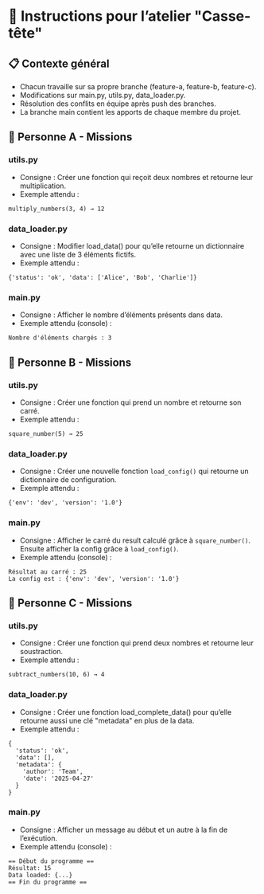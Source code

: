 # 📜 Instructions pour l’atelier "Casse-tête"

## 📋 Contexte général
- Chacun travaille sur sa propre branche (feature-a, feature-b, feature-c).
- Modifications sur main.py, utils.py, data_loader.py.
- Résolution des conflits en équipe après push des branches.
- La branche main contient les apports de chaque membre du projet.

## 👤 Personne A - Missions

### utils.py
- Consigne : Créer une fonction qui reçoit deux nombres et retourne leur multiplication.
- Exemple attendu :
```
multiply_numbers(3, 4) → 12
```
### data_loader.py
- Consigne : Modifier load_data() pour qu’elle retourne un dictionnaire avec une liste de 3 éléments fictifs.
- Exemple attendu :
```
{'status': 'ok', 'data': ['Alice', 'Bob', 'Charlie']}
```
### main.py
- Consigne : Afficher le nombre d’éléments présents dans data.
- Exemple attendu (console) :
```
Nombre d'éléments chargés : 3
```


## 👤 Personne B - Missions

### utils.py
- Consigne : Créer une fonction qui prend un nombre et retourne son carré.
- Exemple attendu :
```
square_number(5) → 25
```
### data_loader.py
- Consigne : Créer une nouvelle fonction `load_config()` qui retourne un dictionnaire de configuration.
- Exemple attendu :
```
{'env': 'dev', 'version': '1.0'}
```
### main.py
- Consigne : Afficher le carré du result calculé grâce à `square_number()`. Ensuite afficher la config grâce à `load_config()`.
- Exemple attendu (console) :
```
Résultat au carré : 25
La config est : {'env': 'dev', 'version': '1.0'}
```


## 👤 Personne C - Missions


### utils.py
- Consigne : Créer une fonction qui prend deux nombres et retourne leur soustraction.
- Exemple attendu :
```
subtract_numbers(10, 6) → 4
```
### data_loader.py
- Consigne : Créer une fonction load_complete_data() pour qu’elle retourne aussi une clé "metadata" en plus de la data.
- Exemple attendu :
```
{
  'status': 'ok',
  'data': [],
  'metadata': {
    'author': 'Team',
    'date': '2025-04-27'
  }
}
```
### main.py
- Consigne : Afficher un message au début et un autre à la fin de l’exécution.
- Exemple attendu (console) :
```
== Début du programme ==
Résultat: 15
Data loaded: {...}
== Fin du programme ==
```
